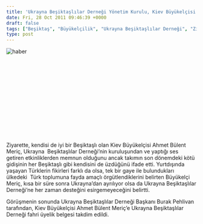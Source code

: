 ```yaml
---
title: 'Ukrayna Beşiktaşlılar Derneği Yönetim Kurulu, Kiev Büyükelçisi Ahmet Bülent Meriç’e Veda Ziyaretinde Bulundu'
date: Fri, 28 Oct 2011 09:46:39 +0000
draft: false
tags: ["Beşiktaş", "Büyükelçilik", "Ukrayna Beşiktaşlılar Derneği", "Ziyaret"]
type: post
---
```







![haber](https://burakpehlivan.org/tuid_images/bjkdernek.jpg)

 

 

 

 

 

 

 

Ziyarette, kendisi de iyi bir Beşiktaşlı olan Kiev Büyükelçisi Ahmet Bülent Meriç, Ukrayna  Beşiktaşlılar Derneği’nin kuruluşundan ve yaptığı ses getiren etkinliklerden memnun olduğunu ancak takımın son dönemdeki kötü gidişinin her Beşiktaşlı gibi kendisini de üzdüğünü ifade etti. Yurtdışında yaşayan Türklerin fikirleri farklı da olsa, tek bir gaye ile bulundukları ülkedeki  Türk toplumuna fayda amaçlı örgütlendiklerini belirten Büyükelçi Meriç, kısa bir süre sonra Ukrayna’dan ayrılıyor olsa da Ukrayna Beşiktaşlılar Derneği’ne her zaman desteğini esirgemeyeceğini belirtti.

Görüşmenin sonunda Ukrayna Beşiktaşlılar Derneği Başkanı Burak Pehlivan tarafından, Kiev Büyükelçisi Ahmet Bülent Meriç’e Ukrayna Beşiktaşlılar Derneği fahri üyelik belgesi takdim edildi.

 

 




